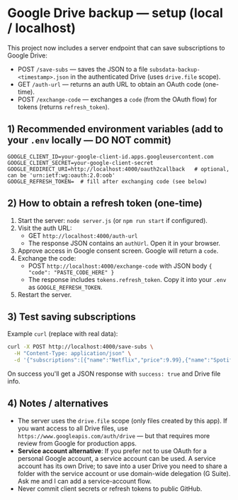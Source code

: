 
# Google Drive backup — setup (local / localhost)

This project now includes a server endpoint that can save subscriptions to Google Drive:
- POST `/save-subs` — saves the JSON to a file `subsdata-backup-<timestamp>.json` in the authenticated Drive (uses `drive.file` scope).
- GET `/auth-url` — returns an auth URL to obtain an OAuth code (one-time).
- POST `/exchange-code` — exchanges a `code` (from the OAuth flow) for tokens (returns `refresh_token`).

## 1) Recommended environment variables (add to your `.env` locally — DO NOT commit)

```
GOOGLE_CLIENT_ID=your-google-client-id.apps.googleusercontent.com
GOOGLE_CLIENT_SECRET=your-google-client-secret
GOOGLE_REDIRECT_URI=http://localhost:4000/oauth2callback   # optional, can be 'urn:ietf:wg:oauth:2.0:oob'
GOOGLE_REFRESH_TOKEN=  # fill after exchanging code (see below)
```

## 2) How to obtain a refresh token (one-time)

1. Start the server: `node server.js` (or `npm run start` if configured).
2. Visit the auth URL:
   - GET `http://localhost:4000/auth-url`
   - The response JSON contains an `authUrl`. Open it in your browser.
3. Approve access in Google consent screen. Google will return a `code`.
4. Exchange the code:
   - POST `http://localhost:4000/exchange-code` with JSON body `{ "code": "PASTE_CODE_HERE" }`
   - The response includes `tokens.refresh_token`. Copy it into your `.env` as `GOOGLE_REFRESH_TOKEN`.
5. Restart the server.

## 3) Test saving subscriptions

Example `curl` (replace with real data):

```bash
curl -X POST http://localhost:4000/save-subs \
  -H "Content-Type: application/json" \
  -d '{"subscriptions":[{"name":"Netflix","price":9.99},{"name":"Spotify","price":4.99}]}'
```

On success you'll get a JSON response with `success: true` and Drive file info.

## 4) Notes / alternatives

- The server uses the `drive.file` scope (only files created by this app). If you want access to all Drive files, use `https://www.googleapis.com/auth/drive` — but that requires more review from Google for production apps.
- **Service account alternative**: If you prefer not to use OAuth for a personal Google account, a service account can be used. A service account has its own Drive; to save into a user Drive you need to share a folder with the service account or use domain-wide delegation (G Suite). Ask me and I can add a service-account flow.
- Never commit client secrets or refresh tokens to public GitHub.

